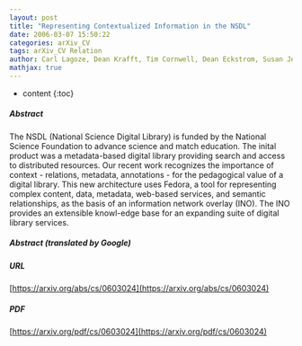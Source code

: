 ```yaml
---
layout: post
title: "Representing Contextualized Information in the NSDL"
date: 2006-03-07 15:50:22
categories: arXiv_CV
tags: arXiv_CV Relation
author: Carl Lagoze, Dean Krafft, Tim Cornwell, Dean Eckstrom, Susan Jesuroga, Chris Wilper
mathjax: true
---
```


* content
{:toc}

##### Abstract
The NSDL (National Science Digital Library) is funded by the National Science Foundation to advance science and match education. The inital product was a metadata-based digital library providing search and access to distributed resources. Our recent work recognizes the importance of context - relations, metadata, annotations - for the pedagogical value of a digital library. This new architecture uses Fedora, a tool for representing complex content, data, metadata, web-based services, and semantic relationships, as the basis of an information network overlay (INO). The INO provides an extensible knowl-edge base for an expanding suite of digital library services.

##### Abstract (translated by Google)


##### URL
[https://arxiv.org/abs/cs/0603024](https://arxiv.org/abs/cs/0603024)

##### PDF
[https://arxiv.org/pdf/cs/0603024](https://arxiv.org/pdf/cs/0603024)

